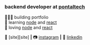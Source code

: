 ### backend developer at [pontaltech][pontaltech]

👨🏼‍💻 building portfolio  
🧠 learning [node][node] and [react][react]    
💜 loving [node][node] and [react][react]  

🏡 [site][site] **|** 
📷 [instagram][instagram] **|** 
👔 [linkedin][linkedin]

[react]: http://reactjs.org
[node]: https://nodejs.org/en/
[instagram]: https://www.instagram.com/charlesagra
[linkedin]: https://www.charlesagra.vercel.app
[pontaltech]: https://www.pontaltech.com.br/
